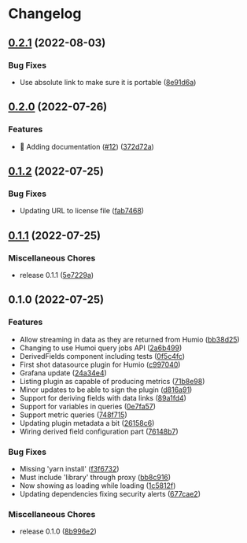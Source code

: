 # Changelog

## [0.2.1](https://github.com/neticdk/grafana-humio-datasource/compare/v0.2.0...v0.2.1) (2022-08-03)


### Bug Fixes

* Use absolute link to make sure it is portable ([8e91d6a](https://github.com/neticdk/grafana-humio-datasource/commit/8e91d6a2b1273eaad2f9705daba7fa8b30e6bc76))

## [0.2.0](https://github.com/neticdk/grafana-humio-datasource/compare/v0.1.2...v0.2.0) (2022-07-26)


### Features

* :memo: Adding documentation ([#12](https://github.com/neticdk/grafana-humio-datasource/issues/12)) ([372d72a](https://github.com/neticdk/grafana-humio-datasource/commit/372d72a3d77577d349d69593144bff7085b7e6de))

## [0.1.2](https://github.com/neticdk/grafana-humio-datasource/compare/v0.1.1...v0.1.2) (2022-07-25)


### Bug Fixes

* Updating URL to license file ([fab7468](https://github.com/neticdk/grafana-humio-datasource/commit/fab7468afd0cb4f24f8b6cb0cf9feb76282946be))

## [0.1.1](https://github.com/neticdk/grafana-humio-datasource/compare/v0.1.0...v0.1.1) (2022-07-25)


### Miscellaneous Chores

* release 0.1.1 ([5e7229a](https://github.com/neticdk/grafana-humio-datasource/commit/5e7229a31018b382be067f4e125a553a4120f8e1))

## 0.1.0 (2022-07-25)


### Features

* Allow streaming in data as they are returned from Humio ([bb38d25](https://github.com/neticdk/grafana-humio-datasource/commit/bb38d2599164e9c87acaa73dd889aba587052904))
* Changing to use Humoi query jobs API ([2a6b499](https://github.com/neticdk/grafana-humio-datasource/commit/2a6b499a3c34aaa19c8f43c43b488dde43608a68))
* DerivedFields component including tests ([0f5c4fc](https://github.com/neticdk/grafana-humio-datasource/commit/0f5c4fc9677596e480c356deaec4a99cd0df020c))
* First shot datasource plugin for Humio ([c997040](https://github.com/neticdk/grafana-humio-datasource/commit/c997040dd776be697790672060f783430f7057a0))
* Grafana update ([24a34e4](https://github.com/neticdk/grafana-humio-datasource/commit/24a34e43a090fa23901911082a6220d24e89728a))
* Listing plugin as capable of producing metrics ([71b8e98](https://github.com/neticdk/grafana-humio-datasource/commit/71b8e9863b8b10d91454e8874ca449530f48d8fc))
* Minor updates to be able to sign the plugin ([d816a91](https://github.com/neticdk/grafana-humio-datasource/commit/d816a913c229d19ef1afc98267efdd858a1d8ccd))
* Support for deriving fields with data links ([89a1fd4](https://github.com/neticdk/grafana-humio-datasource/commit/89a1fd4fcf021b17174666aae6cbe76849598039))
* Support for variables in queries ([0e7fa57](https://github.com/neticdk/grafana-humio-datasource/commit/0e7fa571199bc64409ea5ed559a8937f132369c0))
* Support metric queries ([748f715](https://github.com/neticdk/grafana-humio-datasource/commit/748f715105e55ba5270aa76ddf4ee7662cdf207d))
* Updating plugin metadata a bit ([26158c6](https://github.com/neticdk/grafana-humio-datasource/commit/26158c67245ceabce461ab47197fc33ab87806b5))
* Wiring derived field configuration part ([76148b7](https://github.com/neticdk/grafana-humio-datasource/commit/76148b76892f8a7d2948d0ae4523221dc6319b5e))


### Bug Fixes

* Missing 'yarn install' ([f3f6732](https://github.com/neticdk/grafana-humio-datasource/commit/f3f673237f38338a0832104b9311f52862304895))
* Must include 'library' through proxy ([bb8c916](https://github.com/neticdk/grafana-humio-datasource/commit/bb8c916b6e9724094c847aebb423c4ef2c023d4b))
* Now showing as loading while loading ([1c5812f](https://github.com/neticdk/grafana-humio-datasource/commit/1c5812f5d10dd537473d25b122f34c6d69ba8257))
* Updating dependencies fixing security alerts ([677cae2](https://github.com/neticdk/grafana-humio-datasource/commit/677cae215fa1440b7a78856da5c6f9f392e6a76c))


### Miscellaneous Chores

* release 0.1.0 ([8b996e2](https://github.com/neticdk/grafana-humio-datasource/commit/8b996e275ea21ebea28cd2783cfadb9c720be1ac))
